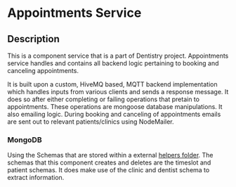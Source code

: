 # Appointments Service

## Description 
This is a component service that is a part of Dentistry project. Appointments service handles and contains all backend logic pertaining to booking and canceling appointments.

It is built upon a custom, HiveMQ based, MQTT backend implementation which handles inputs from various clients and sends a response message. It does so after either completing or failing operations that pretain to appointments. These operations are mongoose database manipulations. It also emailing logic. During booking and canceling of appointments emails are sent out to relevant patients/clinics using NodeMailer. 



### MongoDB 

Using the Schemas that are stored within a external [helpers folder](https://github.com/ErgiGU/Dentistry/tree/main/server/helpers). The schemas that this component creates and deletes are the timeslot and patient schemas. It does make use of the clinic and dentist schema to extract information. 

